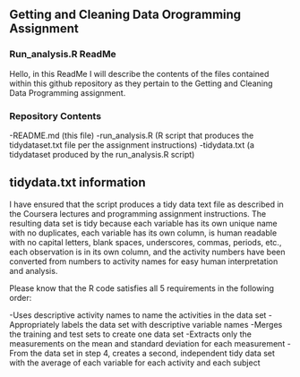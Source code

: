## Getting and Cleaning Data Orogramming Assignment

### Run_analysis.R  ReadMe

Hello, in this ReadMe I will describe the contents of the files contained within this github repository as they pertain to the Getting and Cleaning Data Programming assignment.

### Repository Contents

-README.md (this file)
-run_analysis.R (R script that produces the tidydataset.txt file per the assignment instructions)
-tidydata.txt (a tidydataset produced by the run_analysis.R script)



## tidydata.txt information

I have ensured that the script produces a tidy data text file as described in the Coursera lectures and programming assignment instructions. The resulting data set is tidy because each variable has its own unique name with no duplicates,
each variable has its own column, is human readable with no capital letters, blank spaces, underscores, commas, periods, etc.,
each observation is in its own column, and the activity numbers have been converted from numbers to activity names for easy 
human interpretation and analysis. 

Please know that the R code satisfies all 5 requirements in the following order: 

-Uses descriptive activity names to name the activities in the data set
-Appropriately labels the data set with descriptive variable names
-Merges the training and test sets to create one data set
-Extracts only the measurements on the mean and standard deviation for each measurement
-From the data set in step 4, creates a second, independent tidy data set with the average
   of each variable for each activity and each subject



